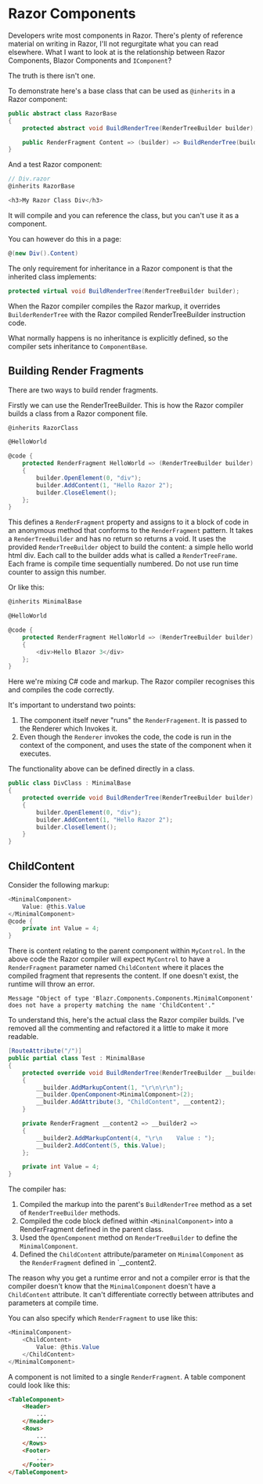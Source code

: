 # Razor Components

Developers write most components in Razor.  There's plenty of reference material on writing in Razor, I'll not regurgitate what you can read elsewhere.  What I want to look at is the relationship between Razor Components, Blazor Components and `IComponent`?

The truth is there isn't one.

To demonstrate here's a base class that can be used as `@inherits` in a Razor component:

```csharp
public abstract class RazorBase
{
    protected abstract void BuildRenderTree(RenderTreeBuilder builder);

    public RenderFragment Content => (builder) => BuildRenderTree(builder);
}
```

And a test Razor component:

```csharp
// Div.razor
@inherits RazorBase

<h3>My Razor Class Div</h3>
``````
It will compile and you can reference the class, but you can't use it as a component.

You can however do this in a page:

```csharp
@(new Div().Content)
```

The only requirement for inheritance in a Razor component is that the inherited class implements:

```csharp
protected virtual void BuildRenderTree(RenderTreeBuilder builder);
```

When the Razor compiler compiles the Razor markup, it overrides `BuilderRenderTree` with the Razor compiled RenderTreeBuilder instruction code.

What normally happens is no inheritance is explicitly defined, so the compiler sets inheritance to `ComponentBase`.

## Building Render Fragments

There are two ways to build render fragments.

Firstly we can use the RenderTreeBuilder.  This is how the Razor compiler builds a class from a Razor component file. 

```csharp
@inherits RazorClass

@HelloWorld

@code {
    protected RenderFragment HelloWorld => (RenderTreeBuilder builder) =>
    {
        builder.OpenElement(0, "div");
        builder.AddContent(1, "Hello Razor 2");
        builder.CloseElement();
    };
}
```

This defines a `RenderFragment` property and assigns to it a block of code in an anonymous method that conforms to the `RenderFragment` pattern.  It takes a  `RenderTreeBuilder` and has no return so returns a void.  It uses the provided `RenderTreeBuilder` object to build the content: a simple hello world html div.  Each call to the builder adds what is called a `RenderTreeFrame`.  Each frame is compile time sequentially numbered. Do not use run time counter to assign this number.

Or like this:

```csharp
@inherits MinimalBase

@HelloWorld

@code {
    protected RenderFragment HelloWorld => (RenderTreeBuilder builder) =>
    {
        <div>Hello Blazor 3</div>
    };
}
```

Here we're mixing C# code and markup.  The Razor compiler recognises this and compiles the code correctly.

It's important to understand two points:
1. The component itself never "runs" the `RenderFragement`.  It is passed to the Renderer which Invokes it.
2. Even though the `Renderer` invokes the code, the code is run in the context of the component, and uses the state of the component when it executes.

The functionality above can be defined directly in a class.

```csharp
public class DivClass : MinimalBase
{
    protected override void BuildRenderTree(RenderTreeBuilder builder)
    {
        builder.OpenElement(0, "div");
        builder.AddContent(1, "Hello Razor 2");
        builder.CloseElement();
    }
}
```
## ChildContent

Consider the following markup:

```csharp
<MinimalComponent>
    Value: @this.Value
</MinimalComponent>
@code {
    private int Value = 4;
}
```

There is content relating to the parent component within `MyControl`.  In the above code the Razor compiler will expect `MyControl` to have a `RenderFragment` parameter named `ChildContent` where it places the compiled fragment that represents the content.  If one doesn't exist, the runtime will throw an error.

```
Message	"Object of type 'Blazr.Components.Components.MinimalComponent' does not have a property matching the name 'ChildContent'."
```

To understand this, here's the actual class the Razor compiler builds.  I've removed all the commenting and refactored it a little to make it more readable.

```csharp
[RouteAttribute("/")]
public partial class Test : MinimalBase
{
    protected override void BuildRenderTree(RenderTreeBuilder __builder)
    {
        __builder.AddMarkupContent(1, "\r\n\r\n");
        __builder.OpenComponent<MinimalComponent>(2);
        __builder.AddAttribute(3, "ChildContent", __content2);
    }

    private RenderFragment __content2 => __builder2 =>
    {
        __builder2.AddMarkupContent(4, "\r\n    Value : ");
        __builder2.AddContent(5, this.Value);
    };

    private int Value = 4;
}
```

The compiler has:

1. Compiled the markup into the parent's `BuildRenderTree` method as a set of `RenderTreeBuilder` methods.
2. Compiled the code block defined within `<MininalComponent>` into a RenderFragment defined in the parent class.
3. Used the `OpenComponent` method on `RenderTreeBuilder` to define the `MinimalComponent`.
4. Defined the `ChildContent` attribute/parameter on `MinimalComponent` as the `RenderFragment` defined in `__content2. 

The reason why you get a runtime error and not a compiler error is that the compiler doesn't know that the `MinimalComponent` doesn't have a `ChildContent` attribute.  It can't differentiate correctly between attributes and parameters at compile time.

You can also specify which `RenderFragment` to use like this:

```csharp
<MinimalComponent>
    <ChildContent>
        Value: @this.Value
    </ChildContent>
</MinimalComponent>
```

A component is not limited to a single `RenderFragment`.  A table component could look like this:

```html
<TableComponent>
    <Header>
        ...
    </Header>
    <Rows>
        ...
    </Rows>
    <Footer>
        ...
    </Footer>
</TableComponent>
```

